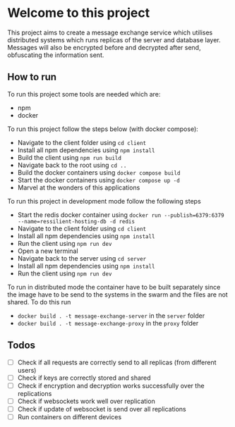 # Welcome to this project

This project aims to create a message exchange service which utilises distributed systems which runs replicas of the server and database layer.
Messages will also be encrypted before and decrypted after send, obfuscating the information sent.

## How to run

To run this project some tools are needed which are:

-   npm
-   docker

To run this project follow the steps below (with docker compose):

-   Navigate to the client folder using `cd client`
-   Install all npm dependencies using `npm install`
-   Build the client using `npm run build`
-   Navigate back to the root using `cd ..`
-   Build the docker containers using `docker compose build`
-   Start the docker containers using `docker compose up -d`
-   Marvel at the wonders of this applications

To run this project in development mode follow the following steps

-   Start the redis docker container using `docker run --publish=6379:6379 --name=ressilient-hosting-db -d redis`
-   Navigate to the client folder using `cd client`
-   Install all npm dependencies using `npm install`
-   Run the client using `npm run dev`
-   Open a new terminal
-   Navigate back to the server using `cd server`
-   Install all npm dependencies using `npm install`
-   Run the client using `npm run dev`

To run in distributed mode the container have to be built separately since the image have to be send to the systems in the swarm and the files are not shared.
To do this run

-   `docker build . -t message-exchange-server` in the `server` folder
-   `docker build . -t message-exchange-proxy` in the `proxy` folder

## Todos

-   [ ] Check if all requests are correctly send to all replicas (from different users)
-   [ ] Check if keys are correctly stored and shared
-   [ ] Check if encryption and decryption works successfully over the replications
-   [ ] Check if websockets work well over replication
-   [ ] Check if update of websocket is send over all replications
-   [ ] Run containers on different devices
